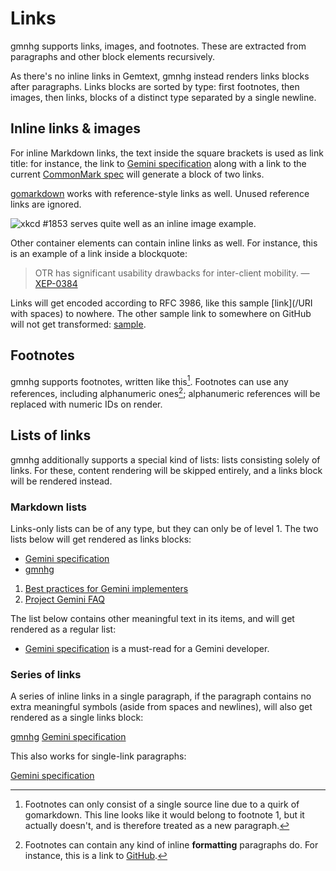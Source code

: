# Links

gmnhg supports links, images, and footnotes. These are extracted from
paragraphs and other block elements recursively.

As there's no inline links in Gemtext, gmnhg instead renders links
blocks after paragraphs. Links blocks are sorted by type: first
footnotes, then images, then links, blocks of a distinct type separated
by a single newline.

## Inline links & images

For inline Markdown links, the text inside the square brackets is used
as link title: for instance, the link to [Gemini specification][gemspec]
along with a link to the current [CommonMark spec][cmark] will generate
a block of two links.

[gemspec]: https://gemini.circumlunar.space/docs/specification.gmi "This alt text will never be printed, as there's no tools in Gemtext for that"
[cmark]: https://spec.commonmark.org/0.30/

[gomarkdown](https://github.com/gomarkdown/markdown) works with
reference-style links as well. Unused reference links are ignored.

[gmnhg]: https://github.com/tdemin/gmnhg "This link will get entirely ignored"

![xkcd #1853](https://imgs.xkcd.com/comics/once_per_day.png) serves
quite well as an inline image example.

Other container elements can contain inline links as well. For instance,
this is an example of a link inside a blockquote:

> OTR has significant usability drawbacks for inter-client mobility.
> — [XEP-0384](https://xmpp.org/extensions/xep-0384.html)

Links will get encoded according to RFC 3986, like this sample
[link](/URI with spaces) to nowhere. The other sample link to
somewhere on GitHub will not get transformed: [sample][elsewhere].

[elsewhere]: https://github.com:443/request+with+characters%20

## Footnotes

gmnhg supports footnotes, written like this[^1]. Footnotes can use any
references, including alphanumeric ones[^foo]; alphanumeric references
will be replaced with numeric IDs on render.

[^1]: Footnotes can only consist of a single source line due to a quirk of gomarkdown.
This line looks like it would belong to footnote 1, but it actually
doesn't, and is therefore treated as a new paragraph.

[^foo]: Footnotes can contain any kind of inline **formatting** paragraphs do. For instance, this is a link to [GitHub](https://github.com).

## Lists of links

gmnhg additionally supports a special kind of lists: lists consisting
solely of links. For these, content rendering will be skipped entirely,
and a links block will be rendered instead.

### Markdown lists

Links-only lists can be of any type, but they can only be of level 1.
The two lists below will get rendered as links blocks:

* [Gemini specification][gemspec]
* [gmnhg](https://github.com/tdemin/gmnhg)

1. [Best practices for Gemini implementers](https://gemini.circumlunar.space/docs/best-practices.gmi)
2. [Project Gemini FAQ](https://gemini.circumlunar.space/docs/faq.gmi)

The list below contains other meaningful text in its items, and will get
rendered as a regular list:

* [Gemini specification][gemspec] is a must-read for a Gemini developer.

### Series of links

A series of inline links in a single paragraph, if the paragraph
contains no extra meaningful symbols (aside from spaces and newlines),
will also get rendered as a single links block:

[gmnhg](https://github.com/tdemin/gmnhg)
[Gemini specification][gemspec]

This also works for single-link paragraphs:

[Gemini specification][gemspec]
